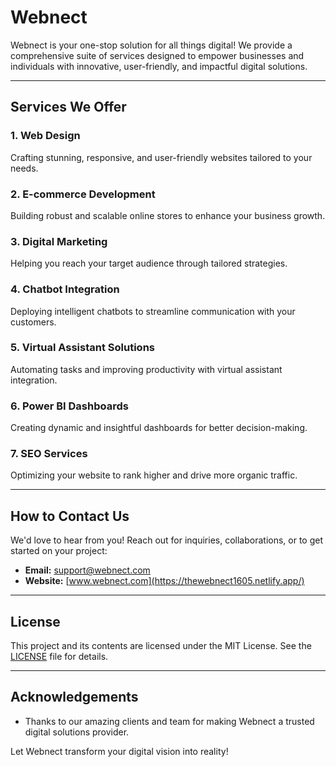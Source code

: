 # Webnect

Webnect is your one-stop solution for all things digital! We provide a comprehensive suite of services designed to empower businesses and individuals with innovative, user-friendly, and impactful digital solutions.

---

## Services We Offer

### 1. Web Design  
Crafting stunning, responsive, and user-friendly websites tailored to your needs.

### 2. E-commerce Development  
Building robust and scalable online stores to enhance your business growth.

### 3. Digital Marketing  
Helping you reach your target audience through tailored strategies.

### 4. Chatbot Integration  
Deploying intelligent chatbots to streamline communication with your customers.

### 5. Virtual Assistant Solutions  
Automating tasks and improving productivity with virtual assistant integration.

### 6. Power BI Dashboards  
Creating dynamic and insightful dashboards for better decision-making.

### 7. SEO Services  
Optimizing your website to rank higher and drive more organic traffic.

---

## How to Contact Us

We'd love to hear from you! Reach out for inquiries, collaborations, or to get started on your project:

- **Email:** [support@webnect.com](mailto:thewebnect1605@gmail.com)
- **Website:** [www.webnect.com](https://thewebnect1605.netlify.app/)

---

## License

This project and its contents are licensed under the MIT License. See the [LICENSE](LICENSE) file for details.

---

## Acknowledgements

- Thanks to our amazing clients and team for making Webnect a trusted digital solutions provider.

Let Webnect transform your digital vision into reality!
